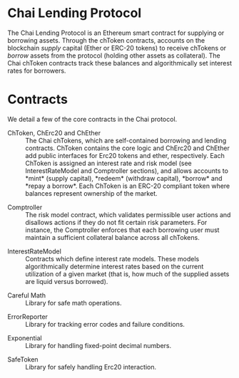 Chai Lending Protocol
=================

The Chai Lending Protocol is an Ethereum smart contract for supplying or borrowing assets. Through the chToken contracts, accounts on the blockchain *supply* capital (Ether or ERC-20 tokens) to receive chTokens or *borrow* assets from the protocol (holding other assets as collateral). The Chai chToken contracts track these balances and algorithmically set interest rates for borrowers.

Contracts
=========

We detail a few of the core contracts in the Chai protocol.

<dl>
  <dt>ChToken, ChErc20 and ChEther</dt>
  <dd>The Chai chTokens, which are self-contained borrowing and lending contracts. ChToken contains the core logic and ChErc20 and ChEther add public interfaces for Erc20 tokens and ether, respectively. Each ChToken is assigned an interest rate and risk model (see InterestRateModel and Comptroller sections), and allows accounts to *mint* (supply capital), *redeem* (withdraw capital), *borrow* and *repay a borrow*. Each ChToken is an ERC-20 compliant token where balances represent ownership of the market.</dd>
</dl>

<dl>
  <dt>Comptroller</dt>
  <dd>The risk model contract, which validates permissible user actions and disallows actions if they do not fit certain risk parameters. For instance, the Comptroller enforces that each borrowing user must maintain a sufficient collateral balance across all chTokens.</dd>
</dl>

<dl>
  <dt>InterestRateModel</dt>
  <dd>Contracts which define interest rate models. These models algorithmically determine interest rates based on the current utilization of a given market (that is, how much of the supplied assets are liquid versus borrowed).</dd>
</dl>

<dl>
  <dt>Careful Math</dt>
  <dd>Library for safe math operations.</dd>
</dl>

<dl>
  <dt>ErrorReporter</dt>
  <dd>Library for tracking error codes and failure conditions.</dd>
</dl>

<dl>
  <dt>Exponential</dt>
  <dd>Library for handling fixed-point decimal numbers.</dd>
</dl>

<dl>
  <dt>SafeToken</dt>
  <dd>Library for safely handling Erc20 interaction.</dd>
</dl>